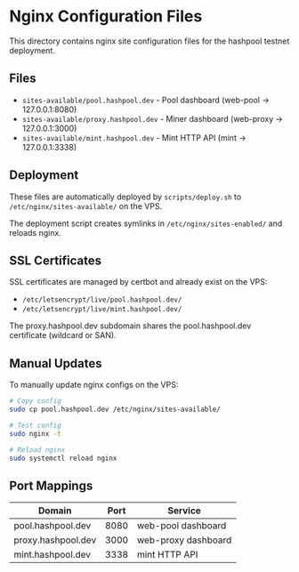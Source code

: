 # Nginx Configuration Files

This directory contains nginx site configuration files for the hashpool testnet deployment.

## Files

- `sites-available/pool.hashpool.dev` - Pool dashboard (web-pool → 127.0.0.1:8080)
- `sites-available/proxy.hashpool.dev` - Miner dashboard (web-proxy → 127.0.0.1:3000)
- `sites-available/mint.hashpool.dev` - Mint HTTP API (mint → 127.0.0.1:3338)

## Deployment

These files are automatically deployed by `scripts/deploy.sh` to `/etc/nginx/sites-available/` on the VPS.

The deployment script creates symlinks in `/etc/nginx/sites-enabled/` and reloads nginx.

## SSL Certificates

SSL certificates are managed by certbot and already exist on the VPS:
- `/etc/letsencrypt/live/pool.hashpool.dev/`
- `/etc/letsencrypt/live/mint.hashpool.dev/`

The proxy.hashpool.dev subdomain shares the pool.hashpool.dev certificate (wildcard or SAN).

## Manual Updates

To manually update nginx configs on the VPS:

```bash
# Copy config
sudo cp pool.hashpool.dev /etc/nginx/sites-available/

# Test config
sudo nginx -t

# Reload nginx
sudo systemctl reload nginx
```

## Port Mappings

| Domain | Port | Service |
|--------|------|---------|
| pool.hashpool.dev | 8080 | web-pool dashboard |
| proxy.hashpool.dev | 3000 | web-proxy dashboard |
| mint.hashpool.dev | 3338 | mint HTTP API |
